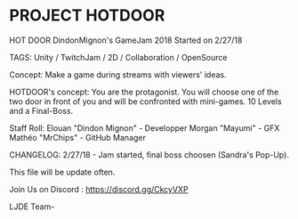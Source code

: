 # PROJECT HOTDOOR
HOT DOOR
DindonMignon's GameJam 2018 
Started on 2/27/18

TAGS:
Unity / TwitchJam / 2D / Collaboration / OpenSource

Concept:
Make a game during streams with viewers' ideas.

HOTDOOR's concept:
You are the protagonist. You will choose one of the two door in front of you and will be confronted with mini-games. 10 Levels and a Final-Boss.

Staff Roll:
Elouan "Dindon Mignon" - Developper
Morgan "Mayumi" - GFX
Mathéo "MrChips" - GitHub Manager

CHANGELOG:
2/27/18 - Jam started, final boss choosen (Sandra's Pop-Up).

This file will be update often.

Join Us on Discord : https://discord.gg/CkcyVXP

LJDE Team-

